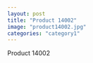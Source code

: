 ```yaml
---
layout: post
title: "Product 14002"
image: "product14002.jpg"
categories: "category1"
---
```

Product 14002
